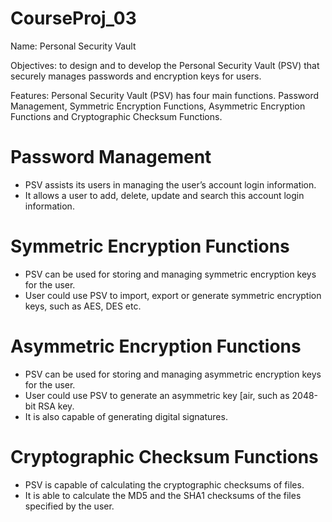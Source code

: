 # CourseProj_03
Name: Personal Security Vault

Objectives:
to design and to develop the Personal Security Vault (PSV) that securely manages passwords and encryption keys for users.

Features:
Personal Security Vault (PSV) has four main functions. Password Management, Symmetric Encryption Functions, Asymmetric Encryption Functions and Cryptographic Checksum Functions. 

# Password Management
- PSV assists its users in managing the user’s account login information.
- It allows a user to add, delete, update and search this account login information.

# Symmetric Encryption Functions
- PSV can be used for storing and managing symmetric encryption keys for the user.
- User could use PSV to import, export or generate symmetric encryption keys, such as AES, DES etc.

# Asymmetric Encryption Functions
- PSV can be used for storing and managing asymmetric encryption keys for the user.
- User could use PSV to generate an asymmetric key [air, such as 2048-bit RSA key.
- It is also capable of generating digital signatures.

# Cryptographic Checksum Functions
- PSV is capable of calculating the cryptographic checksums of files.
- It is able to calculate the MD5 and the SHA1 checksums of the files specified by the user.
